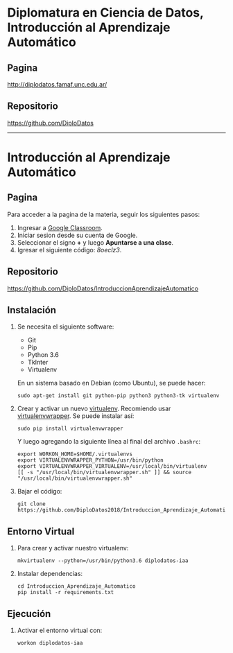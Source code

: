 Diplomatura en Ciencia de Datos, Introducción al Aprendizaje Automático
=======================================================================

Pagina
------

http://diplodatos.famaf.unc.edu.ar/


Repositorio
-----------

https://github.com/DiploDatos

-------------------------------------------------------------------------------

Introducción al Aprendizaje Automático
======================================

Pagina
------

Para acceder a la pagina de la materia, seguir los siguientes pasos:
1. Ingresar a [Google Classroom](https://edu.google.com/intl/es-419/products/productivity-tools/classroom/).
2. Iniciar sesion desde su cuenta de Google.
3. Seleccionar el signo **+** y luego **Apuntarse a una clase**.
4. Igresar el siguiente código: _8oeclz3_.


Repositorio
-----------

https://github.com/DiploDatos/IntroduccionAprendizajeAutomatico


Instalación
-----------

1.  Se necesita el siguiente software:

    -   Git
    -   Pip
    -   Python 3.6
    -   TkInter
    -   Virtualenv

    En un sistema basado en Debian (como Ubuntu), se puede hacer:

        sudo apt-get install git python-pip python3 python3-tk virtualenv

2.  Crear y activar un nuevo [virtualenv]. Recomiendo usar [virtualenvwrapper]. Se puede instalar así:

        sudo pip install virtualenvwrapper

    Y luego agregando la siguiente línea al final del archivo `.bashrc`:

        export WORKON_HOME=$HOME/.virtualenvs
        export VIRTUALENVWRAPPER_PYTHON=/usr/bin/python
        export VIRTUALENVWRAPPER_VIRTUALENV=/usr/local/bin/virtualenv
        [[ -s "/usr/local/bin/virtualenvwrapper.sh" ]] && source "/usr/local/bin/virtualenvwrapper.sh"

3.  Bajar el código:

        git clone https://github.com/DiploDatos2018/Introduccion_Aprendizaje_Automatico.git
                  

Entorno Virtual
---------------

1.  Para crear y activar nuestro virtualenv:

        mkvirtualenv --python=/usr/bin/python3.6 diplodatos-iaa

4.  Instalar dependencias:

        cd Introduccion_Aprendizaje_Automatico
        pip install -r requirements.txt


Ejecución
---------

1.  Activar el entorno virtual con:

        workon diplodatos-iaa



<!---------------------- Links ---------------------->
[virtualenv]: http://virtualenv.readthedocs.org/en/latest/virtualenv.html
[virtualenvwrapper]: http://virtualenvwrapper.readthedocs.org/en/latest/install.html#basic-installation
